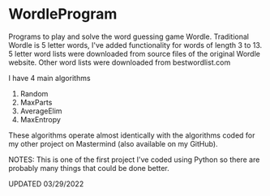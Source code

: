 # WordleProgram
Programs to play and solve the word guessing game Wordle. Traditional Wordle is 5 letter words, I've added functionality for words of length 3 to 13. 5 letter word lists were downloaded from source files of the original Wordle website. Other word lists were downloaded from bestwordlist.com  

I have 4 main algorithms
1. Random
2. MaxParts
3. AverageElim
4. MaxEntropy

These algorithms operate almost identically with the algorithms coded for my other project on Mastermind (also available on my GitHub). 

NOTES:
This is one of the first project I've coded using Python so there are probably many things that could be done better. 



UPDATED 03/29/2022


